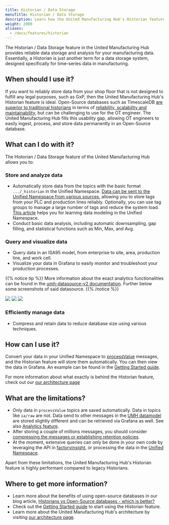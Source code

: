 ```yaml
---
title: Historian / Data Storage
menuTitle: Historian / Data Storage
description: Learn how the United Manufacturing Hub's Historian feature provides reliable data storage and analysis for your manufacturing data.
weight: 2000
aliases:
  - /docs/features/historian
---
```


The Historian / Data Storage feature in the United Manufacturing Hub provides reliable data storage and analysis for your manufacturing data. Essentially, a Historian is just another term for a data storage system, designed specifically for time-series data in manufacturing.

## When should I use it?

If you want to reliably store data from your shop floor that is not designed to fulfill any legal purposes, such as GxP, then the United Manufacturing Hub's Historian feature is ideal. Open-Source databases such as TimescaleDB [are superior to traditional historians](https://learn.umh.app/blog/historians-vs-open-source-databases-which-is-better/) in terms of [reliability, scalability and maintainability](https://learn.umh.app/blog/comparing-mqtt-brokers-for-the-industrial-iot/#three-main-requirements-for-your-it-ot-architecture), but can be challenging to use for the OT engineer. The United Manufacturing Hub fills this usability gap, allowing OT engineers to easily ingest, process, and store data permanently in an Open-Source database.

## What can I do with it?

The Historian / Data Storage feature of the United Manufacturing Hub allows you to:

### Store and analyze data

- Automatically store data from the topics with the basic format `.../_historian` in the Unified Namespace. [Data can be sent to the Unified Namespace from various sources](/docs/features/datainfrastructure/unified-namespace/), allowing you to store tags from your PLC and production lines reliably. Optionally, you can use tag groups to manage a large number of tags and reduce the system load. [This article](https://learn.umh.app/lesson/data-modeling-in-the-unified-namespace-mqtt-kafka/) helps you for learning data modeling in the Unified Namespace.
- Conduct basic data analysis, including automatic downsampling, gap filling, and statistical functions such as Min, Max, and Avg.

### Query and visualize data

- Query data in an ISA95 model, from enterprise to site, area, production line, and work cell.
- Visualize your data in Grafana to easily monitor and troubleshoot your production processes.

{{% notice tip %}}
More information about the exact analytics functionalities can be found in the [umh-datasource-v2 documentation](/docs/architecture/microservices/grafana-plugins/umh-datasource-v2/). Further below some screenshots of said datasource.
{{% /notice %}}

![](/images/grafana-plugins/grafanaPluginsSelectingWorkCell.png?width=50%)
![](/images/grafana-plugins/grafanaPluginsSelectingValue.png?width=50%)
![](/images/grafana-plugins/grafanaPluginsSelectingOptions.png?width=50%)

### Efficiently manage data

- Compress and retain data to reduce database size using various techniques.

## How can I use it?

Convert your data in your Unified Namespace to [processValue](/docs/datamodel/messages/processvalue/) messages, and the Historian feature will store them automatically. You can then view the data in Grafana. An example can be found in the [Getting Started guide](/docs/getstarted/).

For more information about what exactly is behind the Historian feature, check out our [our architecture page](/docs/architecture/)

## What are the limitations?

- Only data in `processValue` topics are saved automatically. Data in topics like `ia/raw` are not. Data send to other messages in the [UMH datamodel](/docs/datamodel/) are stored slightly different and can be retrieved via Grafana as well. See also [Analytics feature](/docs/features/datainfrastructure/analytics/).
- After storing a couple of millions messages, you should consider [compressing the messages or establishing retention policies](/docs/production-guide/administration/reduce-database-size/).
- At the moment, extensive queries can only be done in your own code by leveraging the API in [factoryinsight](/docs/architecture/microservices/core/factoryinsight/), or processing the data in the [Unified Namespace](/docs/features/datainfrastructure/unified-namespace/).

Apart from these limitations, the United Manufacturing Hub's Historian feature is highly performant compared to legacy Historians.

## Where to get more information?

- Learn more about the benefits of using open-source databases in our blog article, [Historians vs Open-Source databases - which is better?](https://learn.umh.app/blog/historians-vs-open-source-databases-which-is-better/)
- Check out the [Getting Started guide](/docs/getstarted/) to start using the Historian feature.
- Learn more about the United Manufacturing Hub's architecture by visiting [our architecture page](/docs/architecture/).
